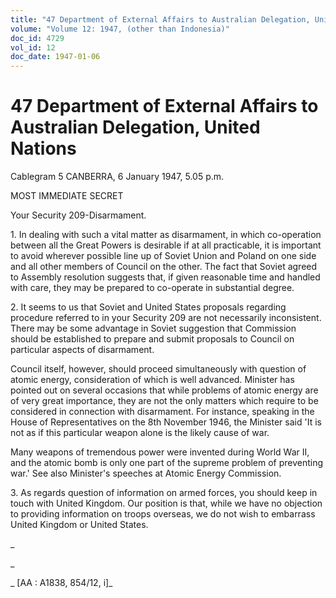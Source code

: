 ```yaml
---
title: "47 Department of External Affairs to Australian Delegation, United Nations"
volume: "Volume 12: 1947, (other than Indonesia)"
doc_id: 4729
vol_id: 12
doc_date: 1947-01-06
---
```


# 47 Department of External Affairs to Australian Delegation, United Nations

Cablegram 5 CANBERRA, 6 January 1947, 5.05 p.m.

MOST IMMEDIATE SECRET

Your Security 209-Disarmament.

1\. In dealing with such a vital matter as disarmament, in which co-operation between all the Great Powers is desirable if at all practicable, it is important to avoid wherever possible line up of Soviet Union and Poland on one side and all other members of Council on the other. The fact that Soviet agreed to Assembly resolution suggests that, if given reasonable time and handled with care, they may be prepared to co-operate in substantial degree.

2\. It seems to us that Soviet and United States proposals regarding procedure referred to in your Security 209 are not necessarily inconsistent. There may be some advantage in Soviet suggestion that Commission should be established to prepare and submit proposals to Council on particular aspects of disarmament.

Council itself, however, should proceed simultaneously with question of atomic energy, consideration of which is well advanced. Minister has pointed out on several occasions that while problems of atomic energy are of very great importance, they are not the only matters which require to be considered in connection with disarmament. For instance, speaking in the House of Representatives on the 8th November 1946, the Minister said 'It is not as if this particular weapon alone is the likely cause of war.

Many weapons of tremendous power were invented during World War II, and the atomic bomb is only one part of the supreme problem of preventing war.' See also Minister's speeches at Atomic Energy Commission.

3\. As regards question of information on armed forces, you should keep in touch with United Kingdom. Our position is that, while we have no objection to providing information on troops overseas, we do not wish to embarrass United Kingdom or United States.

_

_

_ [AA : A1838, 854/12, i]_
